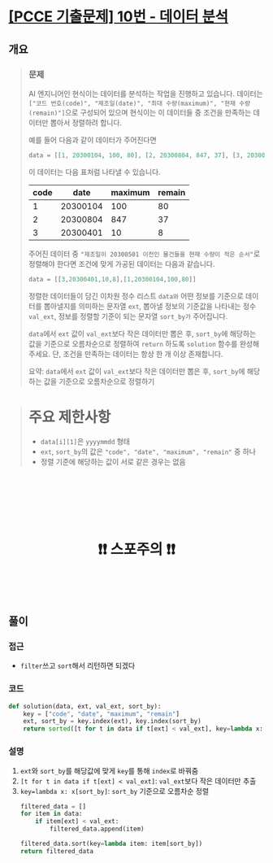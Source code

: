 # [\[PCCE 기출문제\] 10번 - 데이터 분석](https://school.programmers.co.kr/learn/courses/30/lessons/250121)

## 개요
> ### 문제
> AI 엔지니어인 현식이는 데이터를 분석하는 작업을 진행하고 있습니다. 데이터는 `["코드 번호(code)", "제조일(date)", "최대 수량(maximum)", "현재 수량(remain)"]`으로 구성되어 있으며 현식이는 이 데이터들 중 조건을 만족하는 데이터만 뽑아서 정렬하려 합니다.
> 
> 예를 들어 다음과 같이 데이터가 주어진다면
> ```python
> data = [[1, 20300104, 100, 80], [2, 20300804, 847, 37], [3, 20300401, 10, 8]]
> ```
> 이 데이터는 다음 표처럼 나타낼 수 있습니다.
> 
> | code | date     | maximum | remain |
> | ---- | -------- | ------- | ------ |
> | 1    | 20300104 | 100     | 80     |
> | 2    | 20300804 | 847     | 37     |
> | 3    | 20300401 | 10      | 8      |
> 
> 주어진 데이터 중 `"제조일이 20300501 이전인 물건들을 현재 수량이 적은 순서"`로 정렬해야 한다면 조건에 맞게 가공된 데이터는 다음과 같습니다.
> ```python
> data = [[3,20300401,10,8],[1,20300104,100,80]]
> ```
> 정렬한 데이터들이 담긴 이차원 정수 리스트 `data와` 어떤 정보를 기준으로 데이터를 뽑아낼지를 의미하는 문자열 `ext`, 뽑아낼 정보의 기준값을 나타내는 정수 `val_ext`, 정보를 정렬할 기준이 되는 문자열 `sort_by가` 주어집니다.
> 
> `data`에서 `ext` 값이 `val_ext`보다 작은 데이터만 뽑은 후, `sort_by`에 해당하는 값을 기준으로 오름차순으로 정렬하여 `return` 하도록 `solution` 함수를 완성해 주세요. 단, 조건을 만족하는 데이터는 항상 한 개 이상 존재합니다.
>
> 요약: `data`에서 `ext` 값이 `val_ext`보다 작은 데이터만 뽑은 후, `sort_by`에 해당하는 값을 기준으로 오름차순으로 정렬하기

> # 주요 제한사항
> - `data[i][1]`은 `yyyymmdd` 형태
> - `ext`, `sort_by`의 값은 `"code", "date", "maximum", "remain"` 중 하나
> - 정렬 기준에 해당하는 값이 서로 같은 경우는 없음

<h1 align="center"><br><br><br>❗️❗️ 스포주의 ❗️❗️<br><br><br></h1>

## 풀이
### 접근
- `filter`쓰고 `sort`해서 리턴하면 되겠다

### 코드
```python
def solution(data, ext, val_ext, sort_by):
    key = ["code", "date", "maximum", "remain"]
    ext, sort_by = key.index(ext), key.index(sort_by)
    return sorted([t for t in data if t[ext] < val_ext], key=lambda x: x[sort_by])
```

### 설명
1. `ext`와 `sort_by`를 해당값에 맞게 `key`를 통해 `index`로 바꿔줌
2. `[t for t in data if t[ext] < val_ext]`: `val_ext`보다 작은 데이터만 추출
3. `key=lambda x: x[sort_by]`: `sort_by` 기준으로 오름차순 정렬
    ```python
    filtered_data = []
    for item in data:
        if item[ext] < val_ext:
            filtered_data.append(item)
    
    filtered_data.sort(key=lambda item: item[sort_by])
    return filtered_data
    ```
